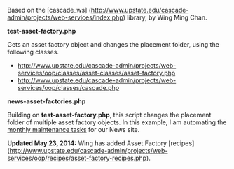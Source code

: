 Based on the [cascade_ws] (http://www.upstate.edu/cascade-admin/projects/web-services/index.php) library, by Wing Ming Chan.

**test-asset-factory.php**

Gets an asset factory object and changes the placement folder, using the following classes.

  * http://www.upstate.edu/cascade-admin/projects/web-services/oop/classes/asset-classes/asset-factory.php
  * http://www.upstate.edu/cascade-admin/projects/web-services/oop/classes/cascade.php

**news-asset-factories.php**

Building on **test-asset-factory.php**, this script changes the placement folder of multiple asset factory objects. In this example, I am automating the [monthly maintenance tasks](https://github.com/espanae/Cascade-News/wiki/Maintenance) for our News site.

**Updated May 23, 2014:** Wing has added Asset Factory [recipes] (http://www.upstate.edu/cascade-admin/projects/web-services/oop/recipes/asset-factory-recipes.php).